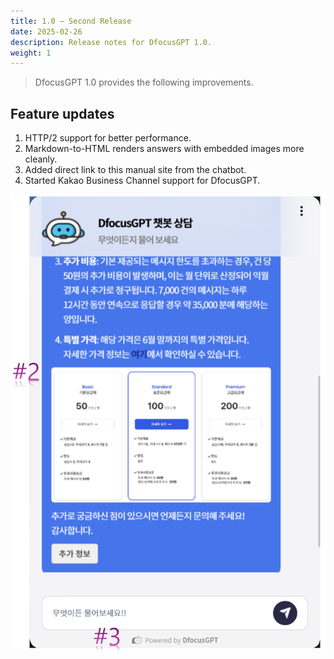 ```yaml
---
title: 1.0 – Second Release
date: 2025-02-26
description: Release notes for DfocusGPT 1.0.
weight: 1
---
```


> DfocusGPT 1.0 provides the following improvements.

## Feature updates

1. HTTP/2 support for better performance.
2. Markdown-to-HTML renders answers with embedded images more cleanly.
3. Added direct link to this manual site from the chatbot.
4. Started Kakao Business Channel support for DfocusGPT.

![image-2.png](image-2.png)

